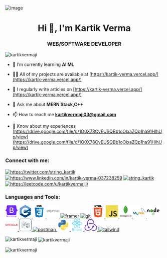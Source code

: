 <img src="https://user-images.githubusercontent.com/10498744/210012254-234538ff-d198-48aa-8964-37e6fd45d227.gif" alt="image" style="width: 100vw; height: 300px; object-fit: cover;">
<h1 align="center">Hi 👋, I'm Kartik Verma</h1>
<h3 align="center">WEB/SOFTWARE DEVELOPER</h3>

<p align="left"> <img src="https://komarev.com/ghpvc/?username=kartikvermaji&label=Profile%20views&color=0e75b6&style=flat" alt="kartikvermaji" /> </p>


- 🌱 I’m currently learning **AI ML**

- 👨‍💻 All of my projects are available at [https://kartik-verma.vercel.app/](https://kartik-verma.vercel.app/)

- 📝 I regularly write articles on [https://kartik-verma.vercel.app/](https://kartik-verma.vercel.app/)

- 💬 Ask me about **MERN Stack,C++**

- 📫 How to reach me **kartikvermaji03@gmail.com**

- 📄 Know about my experiences [https://drive.google.com/file/d/1O0X78CvEUSQBb1oOlxaZQp1ha91HlhUp/view](https://drive.google.com/file/d/1O0X78CvEUSQBb1oOlxaZQp1ha91HlhUp/view)

<h3 align="left">Connect with me:</h3>
<p align="left">
<a href="https://twitter.com/https://twitter.com/string_kartik" target="blank"><img align="center" src="https://raw.githubusercontent.com/rahuldkjain/github-profile-readme-generator/master/src/images/icons/Social/twitter.svg" alt="https://twitter.com/string_kartik" height="30" width="40" /></a>
<a href="https://linkedin.com/in/https://www.linkedin.com/in/kartik-verma-037238259" target="blank"><img align="center" src="https://raw.githubusercontent.com/rahuldkjain/github-profile-readme-generator/master/src/images/icons/Social/linked-in-alt.svg" alt="https://www.linkedin.com/in/kartik-verma-037238259" height="30" width="40" /></a>
<a href="https://instagram.com/string_kartik" target="blank"><img align="center" src="https://raw.githubusercontent.com/rahuldkjain/github-profile-readme-generator/master/src/images/icons/Social/instagram.svg" alt="string_kartik" height="30" width="40" /></a>
<a href="https://www.leetcode.com/https://leetcode.com/u/kartikvermajii/" target="blank"><img align="center" src="https://raw.githubusercontent.com/rahuldkjain/github-profile-readme-generator/master/src/images/icons/Social/leet-code.svg" alt="https://leetcode.com/u/kartikvermajii/" height="30" width="40" /></a>
</p>

<h3 align="left">Languages and Tools:</h3>
<p align="left"> <a href="https://getbootstrap.com" target="_blank" rel="noreferrer"> <img src="https://raw.githubusercontent.com/devicons/devicon/master/icons/bootstrap/bootstrap-plain-wordmark.svg" alt="bootstrap" width="40" height="40"/> </a> <a href="https://www.w3schools.com/cpp/" target="_blank" rel="noreferrer"> <img src="https://raw.githubusercontent.com/devicons/devicon/master/icons/cplusplus/cplusplus-original.svg" alt="cplusplus" width="40" height="40"/> </a> <a href="https://www.w3schools.com/css/" target="_blank" rel="noreferrer"> <img src="https://raw.githubusercontent.com/devicons/devicon/master/icons/css3/css3-original-wordmark.svg" alt="css3" width="40" height="40"/> </a> <a href="https://expressjs.com" target="_blank" rel="noreferrer"> <img src="https://raw.githubusercontent.com/devicons/devicon/master/icons/express/express-original-wordmark.svg" alt="express" width="40" height="40"/> </a> <a href="https://www.framer.com/" target="_blank" rel="noreferrer"> <img src="https://www.vectorlogo.zone/logos/framer/framer-icon.svg" alt="framer" width="40" height="40"/> </a> <a href="https://git-scm.com/" target="_blank" rel="noreferrer"> <img src="https://www.vectorlogo.zone/logos/git-scm/git-scm-icon.svg" alt="git" width="40" height="40"/> </a> <a href="https://www.w3.org/html/" target="_blank" rel="noreferrer"> <img src="https://raw.githubusercontent.com/devicons/devicon/master/icons/html5/html5-original-wordmark.svg" alt="html5" width="40" height="40"/> </a> <a href="https://developer.mozilla.org/en-US/docs/Web/JavaScript" target="_blank" rel="noreferrer"> <img src="https://raw.githubusercontent.com/devicons/devicon/master/icons/javascript/javascript-original.svg" alt="javascript" width="40" height="40"/> </a> <a href="https://www.mongodb.com/" target="_blank" rel="noreferrer"> <img src="https://raw.githubusercontent.com/devicons/devicon/master/icons/mongodb/mongodb-original-wordmark.svg" alt="mongodb" width="40" height="40"/> </a> <a href="https://www.mysql.com/" target="_blank" rel="noreferrer"> <img src="https://raw.githubusercontent.com/devicons/devicon/master/icons/mysql/mysql-original-wordmark.svg" alt="mysql" width="40" height="40"/> </a> <a href="https://nodejs.org" target="_blank" rel="noreferrer"> <img src="https://raw.githubusercontent.com/devicons/devicon/master/icons/nodejs/nodejs-original-wordmark.svg" alt="nodejs" width="40" height="40"/> </a> <a href="https://www.oracle.com/" target="_blank" rel="noreferrer"> <img src="https://raw.githubusercontent.com/devicons/devicon/master/icons/oracle/oracle-original.svg" alt="oracle" width="40" height="40"/> </a> <a href="https://www.photoshop.com/en" target="_blank" rel="noreferrer"> <img src="https://raw.githubusercontent.com/devicons/devicon/master/icons/photoshop/photoshop-line.svg" alt="photoshop" width="40" height="40"/> </a> <a href="https://postman.com" target="_blank" rel="noreferrer"> <img src="https://www.vectorlogo.zone/logos/getpostman/getpostman-icon.svg" alt="postman" width="40" height="40"/> </a> <a href="https://www.python.org" target="_blank" rel="noreferrer"> <img src="https://raw.githubusercontent.com/devicons/devicon/master/icons/python/python-original.svg" alt="python" width="40" height="40"/> </a> <a href="https://reactjs.org/" target="_blank" rel="noreferrer"> <img src="https://raw.githubusercontent.com/devicons/devicon/master/icons/react/react-original-wordmark.svg" alt="react" width="40" height="40"/> </a> <a href="https://redux.js.org" target="_blank" rel="noreferrer"> <img src="https://raw.githubusercontent.com/devicons/devicon/master/icons/redux/redux-original.svg" alt="redux" width="40" height="40"/> </a> <a href="https://tailwindcss.com/" target="_blank" rel="noreferrer"> <img src="https://www.vectorlogo.zone/logos/tailwindcss/tailwindcss-icon.svg" alt="tailwind" width="40" height="40"/> </a> </p>

<p><img align="left" src="https://github-readme-stats.vercel.app/api/top-langs?username=kartikvermaji&show_icons=true&locale=en&layout=compact" alt="kartikvermaji" /></p>

<p>&nbsp;<img align="center" src="https://github-readme-stats.vercel.app/api?username=kartikvermaji&show_icons=true&locale=en" alt="kartikvermaji" /></p>

<p><img align="center" src="https://github-readme-streak-stats.herokuapp.com/?user=kartikvermaji&" alt="kartikvermaji" /></p>
